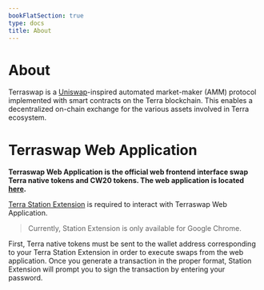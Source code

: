 ```yaml
---
bookFlatSection: true
type: docs
title: About
---
```


# About

Terraswap is a [Uniswap](https://uniswap.org/)-inspired automated market-maker (AMM) protocol implemented with smart contracts on the Terra blockchain. This enables a decentralized on-chain exchange for the various assets involved in Terra ecosystem.

# Terraswap Web Application

**Terraswap Web Application is the official web frontend interface swap Terra native tokens and CW20 tokens. The web application is located [here](https://app.terraswap.io).**

[Terra Station Extension](https://chrome.google.com/webstore/detail/terra-station/aiifbnbfobpmeekipheeijimdpnlpgpp) is required to interact with Terraswap Web Application. 
>Currently, Station Extension is only available for Google Chrome.

First, Terra native tokens must be sent to the wallet address corresponding to your Terra Station Extension in order to execute swaps from the web application. Once you generate a transaction in the proper format, Station Extension will prompt you to sign the transaction by entering your password. 
